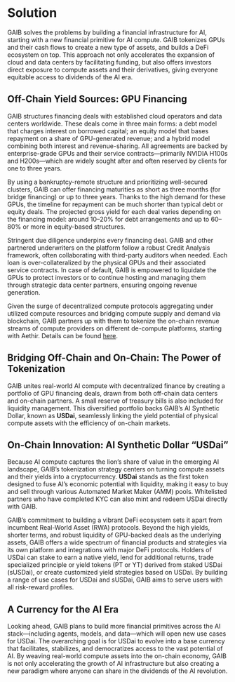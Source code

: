 # Solution

GAIB solves the problems by building a financial infrastructure for AI, starting with a new financial primitive for AI compute. GAIB tokenizes GPUs and their cash flows to create a new type of assets, and builds a DeFi ecosystem on top. This approach not only accelerates the expansion of cloud and data centers by facilitating funding, but also offers investors direct exposure to compute assets and their derivatives, giving everyone equitable access to dividends of the AI era.&#x20;

## **Off-Chain Yield Sources: GPU Financing**

GAIB structures financing deals with established cloud operators and data centers worldwide. These deals come in three main forms: a debt model that charges interest on borrowed capital; an equity model that bases repayment on a share of GPU-generated revenue; and a hybrid model combining both interest and revenue-sharing. All agreements are backed by enterprise-grade GPUs and their service contracts—primarily NVIDIA H100s and H200s—which are widely sought after and often reserved by clients for one to three years.

By using a bankruptcy-remote structure and prioritizing well-secured clusters, GAIB can offer financing maturities as short as three months (for bridge financing) or up to three years. Thanks to the high demand for these GPUs, the timeline for repayment can be much shorter than typical debt or equity deals. The projected gross yield for each deal varies depending on the financing model: around 10–20% for debt arrangements and up to 60–80% or more in equity-based structures.

Stringent due diligence underpins every financing deal. GAIB and other partnered underwriters on the platform follow a robust Credit Analysis framework, often collaborating with third-party auditors when needed. Each loan is over-collateralized by the physical GPUs and their associated service contracts. In case of default, GAIB is empowered to liquidate the GPUs to protect investors or to continue hosting and managing them through strategic data center partners, ensuring ongoing revenue generation.&#x20;

Given the surge of decentralized compute protocols aggregating under utilized compute resources and bridging compute supply and demand via blockchain, GAIB partners up with them to tokenize the on-chain revenue streams of compute providers on different de-compute platforms, starting with Aethir. Details can be found [here](https://x.com/gaib_ai/status/1882052295472656411).&#x20;

## **Bridging Off-Chain and On-Chain: The Power of Tokenization**

GAIB unites real-world AI compute with decentralized finance by creating a portfolio of GPU financing deals, drawn from both off-chain data centers and on-chain partners. A small reserve of treasury bills is also included for liquidity management. This diversified portfolio backs GAIB’s AI Synthetic Dollar, known as **USDai**, seamlessly linking the yield potential of physical compute assets with the efficiency of on-chain markets.

## **On-Chain Innovation: AI Synthetic Dollar “USDai”**

Because AI compute captures the lion’s share of value in the emerging AI landscape, GAIB’s tokenization strategy centers on turning compute assets and their yields into a cryptocurrency. **USDai** stands as the first token designed to fuse AI’s economic potential with liquidity, making it easy to buy and sell through various Automated Market Maker (AMM) pools. Whitelisted partners who have completed KYC can also mint and redeem USDai directly with GAIB.&#x20;

GAIB’s commitment to building a vibrant DeFi ecosystem sets it apart from incumbent Real-World Asset (RWA) protocols. Beyond the high yields, shorter terms, and robust liquidity of GPU-backed deals as the underlying assets, GAIB offers a wide spectrum of financial products and strategies via its own platform and integrations with major DeFi protocols. Holders of USDai can stake to earn a native yield, lend for additional returns, trade specialized principle or yield tokens (PT or YT) derived from staked USDai (sUSDai), or create customized yield strategies based on USDai. By building a range of use cases for USDai and sUSDai, GAIB aims to serve users with all risk-reward profiles.&#x20;

## **A Currency for the AI Era**

Looking ahead, GAIB plans to build more financial primitives across the AI stack—including agents, models, and data—which will open new use cases for USDai. The overarching goal is for USDai to evolve into a base currency that facilitates, stabilizes, and democratizes access to the vast potential of AI. By weaving real-world compute assets into the on-chain economy, GAIB is not only accelerating the growth of AI infrastructure but also creating a new paradigm where anyone can share in the dividends of the AI revolution.
